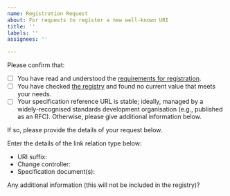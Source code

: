 ```yaml
---
name: Registration Request
about: For requests to register a new well-known URI
title: ''
labels: ''
assignees: ''

---
```


Please confirm that:

* [ ] You have read and understood the [requirements for registration](https://tools.ietf.org/html/rfc8615#section-3.1).
* [ ] You have checked [the registry](https://www.iana.org/assignments/well-known-uris/) and found no current value that meets your needs.
* [ ] Your specification reference URL is stable; ideally, managed by a widely-recognised standards development organisation (e.g., published as an RFC). Otherwise, please give additional information below.

If so, please provide the details of your request below.

Enter the details of the link relation type below:

* URI suffix: 
* Change controller:  
* Specification document(s): 

Any additional information (this will not be included in the registry)?
